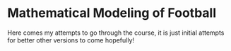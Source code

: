 # Mathematical Modeling of Football
 
Here comes my attempts to go through the course, it is just initial attempts for better other versions to come hopefully!
